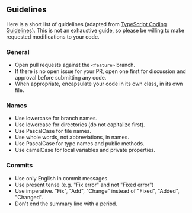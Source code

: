 ## Guidelines
Here is a short list of guidelines (adapted from [TypeScript Coding Guidelines](https://github.com/Microsoft/TypeScript/wiki/Coding-guidelines)). This is not an exhaustive guide, so please be willing to make requested modifications to your code.

### General
* Open pull requests against the `<feature>` branch.
* If there is no open issue for your PR, open one first for discussion and approval before submitting any code.
* When appropriate, encapsulate your code in its own class, in its own file.

### Names

* Use lowercase for branch names.
* Use lowercase for directories (do not capitalize first).
* Use PascalCase for file names. 
* Use whole words, not abbreviations, in names.
* Use PascalCase for type names and public methods.
* Use camelCase for local variables and private properties.

### Commits

* Use only English in commit messages.
* Use present tense (e.g. "Fix error" and not "Fixed error")
* Use imperative. "Fix", "Add", "Change" instead of "Fixed", "Added", "Changed".
* Don't end the summary line with a period.

